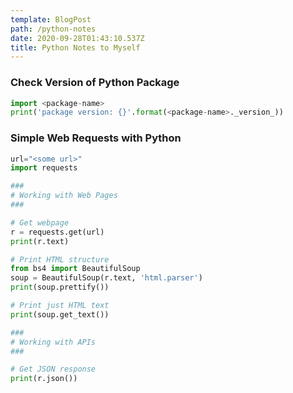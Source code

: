 ```yaml
---
template: BlogPost
path: /python-notes
date: 2020-09-28T01:43:10.537Z
title: Python Notes to Myself
---
```

### Check Version of Python Package
```python
import <package-name>
print('package version: {}'.format(<package-name>._version_))
```

### Simple Web Requests with Python
```python
url="<some url>"
import requests

###
# Working with Web Pages
###

# Get webpage
r = requests.get(url)
print(r.text)

# Print HTML structure
from bs4 import BeautifulSoup
soup = BeautifulSoup(r.text, 'html.parser')
print(soup.prettify())

# Print just HTML text
print(soup.get_text())

###
# Working with APIs
###

# Get JSON response
print(r.json())

```

